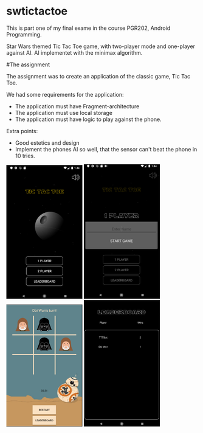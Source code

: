 # swtictactoe

This is part one of my final exame in the course PGR202, Android Programming.

Star Wars themed Tic Tac Toe game, with two-player mode and one-player against AI.
AI implementet with the minimax algorithm. 


#The assignment

The assignment was to create an application of the classic game, Tic Tac Toe.

We had some requirements for the application:
  - The application must have Fragment-architecture
  - The application must use local storage
  - The application must have logic to play against the phone. 
  
Extra points: 
  - Good estetics and design
  - Implement the phones AI so well, that the sensor can't beat the phone in 10 tries. 
  
  
<p float="left">
  <img src="https://github.com/mbakk/swtictactoe/blob/master/images/sw1.png" width="200" />
  <img src="https://github.com/mbakk/swtictactoe/blob/master/images/sw2.png" width="200" /> 
  <img src="https://github.com/mbakk/swtictactoe/blob/master/images/sw3.png" width="200" />
  <img src="https://github.com/mbakk/swtictactoe/blob/master/images/sw4.png" width="200" />
</p>
